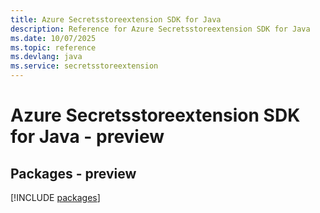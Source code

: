```yaml
---
title: Azure Secretsstoreextension SDK for Java
description: Reference for Azure Secretsstoreextension SDK for Java
ms.date: 10/07/2025
ms.topic: reference
ms.devlang: java
ms.service: secretsstoreextension
---
```

# Azure Secretsstoreextension SDK for Java - preview
## Packages - preview
[!INCLUDE [packages](secretsstoreextension-index.md)]